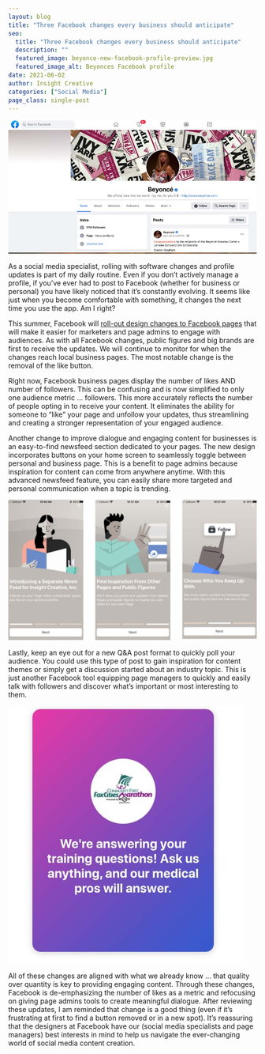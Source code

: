 ```yaml
---
layout: blog
title: "Three Facebook changes every business should anticipate"
seo:
  title: "Three Facebook changes every business should anticipate"
  description: ""
  featured_image: beyonce-new-facebook-profile-preview.jpg
  featured_image_alt: Beyonces Facebook profile
date: 2021-06-02
author: Insight Creative
categories: ["Social Media"]
page_class: single-post
---
```


![Beyonces Facebook profile](beyonce-new-facebook-profile-preview.jpg)

As a social media specialist, rolling with software changes and profile updates is part of my daily routine. Even if you don’t actively manage a profile, if you’ve ever had to post to Facebook (whether for business or personal) you have likely noticed that it’s constantly evolving. It seems like just when you become comfortable with something, it changes the next time you use the app. Am I right?

This summer, Facebook will <a href="https://about.fb.com/news/2021/01/introducing-the-new-page-experience/" target="_blank" rel="noopener noreferrer">roll-out design changes to Facebook pages</a> that will make it easier for marketers and page admins to engage with audiences. As with all Facebook changes, public figures and big brands are first to receive the updates. We will continue to monitor for when the changes reach local business pages. The most notable change is the removal of the like button.

Right now, Facebook business pages display the number of likes AND number of followers. This can be confusing and is now simplified to only one audience metric … followers. This more accurately reflects the number of people opting in to receive your content. It eliminates the ability for someone to “like” your page and unfollow your updates, thus streamlining and creating a stronger representation of your engaged audience.

Another change to improve dialogue and engaging content for businesses is an easy-to-find newsfeed section dedicated to your pages. The new design incorporates buttons on your home screen to seamlessly toggle between personal and business page. This is a benefit to page admins because inspiration for content can come from anywhere anytime. With this advanced newsfeed feature, you can easily share more targeted and personal communication when a topic is trending.

![](facebook-images-grouped.jpg)

Lastly, keep an eye out for a new Q&A post format to quickly poll your audience. You could use this type of post to gain inspiration for content themes or simply get a discussion started about an industry topic. This is just another Facebook tool equipping page managers to quickly and easily talk with followers and discover what’s important or most interesting to them.

<img src="fox-cities-marathon-image.jpg" alt="an example message from the Fox Cities Marathon Fcebook page">

All of these changes are aligned with what we already know … that quality over quantity is key to providing engaging content. Through these changes, Facebook is de-emphasizing the number of likes as a metric and refocusing on giving page admins tools to create meaningful dialogue. After reviewing these updates, I am reminded that change is a good thing (even if it’s frustrating at first to find a button removed or in a new spot). It’s reassuring that the designers at Facebook have our (social media specialists and page managers) best interests in mind to help us navigate the ever-changing world of social media content creation.
